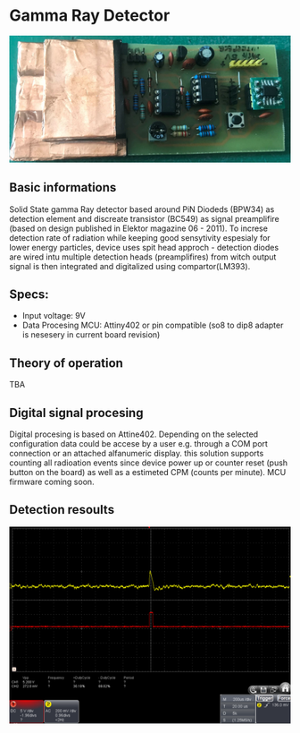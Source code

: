 # Gamma Ray Detector
![Two head gamma particle detector](Images/detector.jpg)
## Basic informations
Solid State gamma Ray detector based around PiN Diodeds (BPW34) as detection element and discreate transistor (BC549) as signal preamplifire (based on design published in Elektor magazine 06 - 2011). To increse detection rate of radiation while keeping good sensytivity espesialy for lower energy particles, device uses spit head approch - detection diodes are wired intu multiple detection heads (preamplifires) from witch output signal is then integrated and digitalized using compartor(LM393).

## Specs:
- Input voltage: 9V
- Data Procesing MCU: Attiny402 or pin compatible (so8 to dip8 adapter is nesesery in current board revision) 
## Theory of operation
TBA
## Digital signal procesing
Digital procesing is based on Attine402. Depending on the selected configuration data could be accese by a user e.g. through a COM port connection or an attached alfanumeric display. this solution supports counting all radioation events since device power up or counter reset (push button on the board) as well as a estimeted CPM (counts per minute). MCU firmware coming soon.
## Detection resoults 
![osciloscope view](Images/osciloscope_view.jpg)

